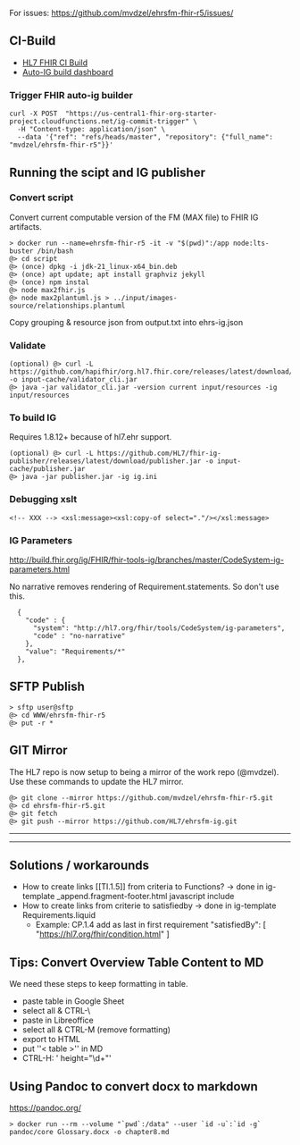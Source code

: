 For issues: https://github.com/mvdzel/ehrsfm-fhir-r5/issues/

## CI-Build

* [HL7 FHIR CI Build](https://build.fhir.org/ig/mvdzel/ehrsfm-fhir-r5/) 
* [Auto-IG build dashboard](https://fhir.github.io/auto-ig-builder/)

### Trigger FHIR auto-ig builder
```
curl -X POST  "https://us-central1-fhir-org-starter-project.cloudfunctions.net/ig-commit-trigger" \
  -H "Content-type: application/json" \
  --data '{"ref": "refs/heads/master", "repository": {"full_name": "mvdzel/ehrsfm-fhir-r5"}}'
```

## Running the scipt and IG publisher

### Convert script

Convert current computable version of the FM (MAX file) to FHIR IG artifacts.
```
> docker run --name=ehrsfm-fhir-r5 -it -v "$(pwd)":/app node:lts-buster /bin/bash
@> cd script
@> (once) dpkg -i jdk-21_linux-x64_bin.deb
@> (once) apt update; apt install graphviz jekyll
@> (once) npm instal
@> node max2fhir.js
@> node max2plantuml.js > ../input/images-source/relationships.plantuml 
```
Copy grouping & resource json from output.txt into ehrs-ig.json

### Validate
```
(optional) @> curl -L https://github.com/hapifhir/org.hl7.fhir.core/releases/latest/download/validator_cli.jar -o input-cache/validator_cli.jar
@> java -jar validator_cli.jar -version current input/resources -ig input/resources
```

### To build IG

Requires 1.8.12+ because of hl7.ehr support.
```
(optional) @> curl -L https://github.com/HL7/fhir-ig-publisher/releases/latest/download/publisher.jar -o input-cache/publisher.jar
@> java -jar publisher.jar -ig ig.ini
```

### Debugging xslt

```<!-- XXX --> <xsl:message><xsl:copy-of select="."/></xsl:message>```

### IG Parameters

http://build.fhir.org/ig/FHIR/fhir-tools-ig/branches/master/CodeSystem-ig-parameters.html

No narrative removes rendering of Requirement.statements. So don't use this.
```
  {
    "code" : {
      "system": "http://hl7.org/fhir/tools/CodeSystem/ig-parameters",
      "code" : "no-narrative"
    },
    "value": "Requirements/*"
  },
```

## SFTP Publish
```
> sftp user@sftp
@> cd WWW/ehrsfm-fhir-r5
@> put -r *
```

## GIT Mirror
The HL7 repo is now setup to being a mirror of the work repo (@mvdzel). Use these commands to update the HL7 mirror.
```
@> git clone --mirror https://github.com/mvdzel/ehrsfm-fhir-r5.git
@> cd ehrsfm-fhir-r5.git
@> git fetch
@> git push --mirror https://github.com/HL7/ehrsfm-ig.git
```

--------------------
--------------------

## Solutions / workarounds

* How to create links [[TI.1.5]] from criteria to Functions? -> done in ig-template _append.fragment-footer.html javascript include
* How to create links from criterie to satisfiedby -> done in ig-template Requirements.liquid
  * Example: CP.1.4 add as last in first requirement
        "satisfiedBy": [ "https://hl7.org/fhir/condition.html" ]

## Tips: Convert Overview Table Content to MD

We need these steps to keep formatting in table.

* paste table in Google Sheet
* select all & CTRL-\
* paste in Libreoffice
* select all & CTRL-M (remove formatting)
* export to HTML
* put ''< table >'' in MD
* CTRL-H: ' height="\d+"'

## Using Pandoc to convert docx to markdown

https://pandoc.org/

```
> docker run --rm --volume "`pwd`:/data" --user `id -u`:`id -g` pandoc/core Glossary.docx -o chapter8.md
```